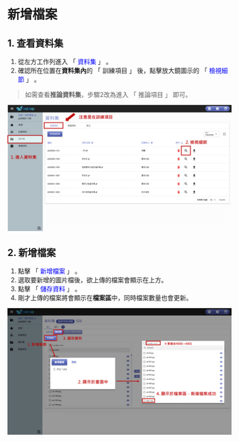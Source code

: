 # 新增檔案

## 1. 查看資料集

1. 從左方工作列進入 「 <font color="blue">資料集</font> 」 。
2. 確認所在位置在**資料集內**的 「 訓練項目 」 後，點擊放大鏡圖示的 「 <font color="blue">檢視細節</font> 」 。

> 如需查看**推論資料集**，步驟2改為進入 「 推論項目 」 即可。

![alt text](image-2.png)

## 2. 新增檔案

1. 點擊 「 <font color="blue">新增檔案</font> 」 。
2. 選取要新增的圖片檔後，欲上傳的檔案會顯示在上方。
3. 點擊 「 <font color="blue">儲存資料</font> 」 。
4. 剛才上傳的檔案將會顯示在**檔案區**中，同時檔案數量也會更新。

![alt text](image-3.png)
